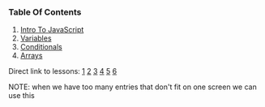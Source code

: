 ### Table Of Contents

1. [Intro To JavaScript](#intro)
1. [Variables](#variables)
1. [Conditionals](#if)
1. [Arrays](#arrays)

Direct link to lessons: [1](#lesson1) [2](#lesson2) [3](#lesson3) [4](#lesson4) [5](#lesson5) [6](#lesson6)

NOTE: when we have too many entries that don't fit on one screen we can use this <!-- .slide: style="font-size:80%" -->
